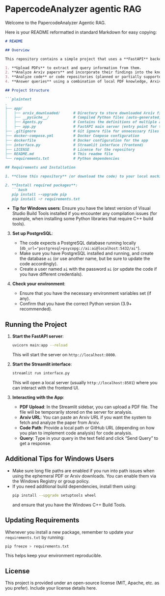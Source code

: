 # PapercodeAnalyzer agentic RAG

Welcome to the PapercodeAnalyzer Agentic RAG. 

Here is your README reformatted in standard Markdown for easy copying:

```markdown
# README

## Overview

This repository contains a simple project that uses a **FastAPI** backend and a **Streamlit** frontend to query documents (PDF, Arxiv URLs, or code paths) via a team of agents built using the [phi](https://github.com/phistore/phi) library. The system allows you to:

1. **Upload PDFs** to extract and query information from them.
2. **Analyze Arxiv papers** and incorporate their findings into the knowledge base.
3. **Analyze code** or code repositories (planned or partially supported).
4. **Answer queries** using a combination of local PDF knowledge, Arxiv retrieval, and code analysis.

## Project Structure

```plaintext
.
├── app/
│   ├── arxiv_downloaded/      # Directory to store downloaded Arxiv files
│   ├── __pycache__/           # Compiled Python files (auto-generated)
│   ├── Agents.py              # Contains the definitions of multiple agents
│   ├── app.py                 # FastAPI main server (entry point for the backend)
├── .gitignore                 # Git ignore file for unnecessary files
├── docker-compose.yml         # Docker Compose configuration
├── dockerfile                 # Docker configuration for the app
├── interface.py               # Streamlit interface (frontend)
├── LICENSE                    # License for the repository
├── README.md                  # This readme file
└── requirements.txt           # Python dependencies

## Requirements and Installation

1. **Clone this repository** (or download the code) to your local machine.

2. **Install required packages**:
   ```bash
   pip install --upgrade pip
   pip install -r requirements.txt
   ```
   - **Tip for Windows users**: Ensure you have the latest version of Visual Studio Build Tools installed if you encounter any compilation issues (for example, when installing some Python libraries that require C++ build tools).

3. **Set up PostgreSQL**:
   - The code expects a PostgreSQL database running locally (`db_url="postgresql+psycopg://ai:ai@localhost:5432/ai"`).
   - Make sure you have PostgreSQL installed and running, and create the database `ai` (or use another name, but be sure to update the code accordingly).
   - Create a user named `ai` with the password `ai` (or update the code if you have different credentials).

4. **Check your environment**:
   - Ensure that you have the necessary environment variables set (if any).
   - Confirm that you have the correct Python version (3.9+ recommended).

## Running the Project

1. **Start the FastAPI server**:
   ```bash
   uvicorn main:app --reload
   ```
   This will start the server on `http://localhost:8000`.

2. **Start the Streamlit interface**:
   ```bash
   streamlit run interface.py
   ```
   This will open a local server (usually `http://localhost:8501`) where you can interact with the frontend UI.

3. **Interacting with the App**:
   - **PDF Upload**: In the Streamlit sidebar, you can upload a PDF file. The file will be temporarily stored on the server for analysis.
   - **Arxiv URL**: You can paste an Arxiv URL if you want the system to fetch and analyze the paper from Arxiv.
   - **Code Path**: Provide a local path or GitHub URL (depending on how you plan to implement code analysis) for code analysis.
   - **Query**: Type in your query in the text field and click “Send Query” to get a response.

## Additional Tips for Windows Users

- Make sure long file paths are enabled if you run into path issues when using the ephemeral PDF or Arxiv downloads. You can enable them via the Windows Registry or group policy.
- If you need additional build dependencies, install them using:
  ```bash
  pip install --upgrade setuptools wheel
  ```
  and ensure that you have the Windows C++ Build Tools.

## Updating Requirements

Whenever you install a new package, remember to update your `requirements.txt` by running:
```bash
pip freeze > requirements.txt
```
This helps keep your environment reproducible.



## License

This project is provided under an open-source license (MIT, Apache, etc. as you prefer). Include your license details here.
```